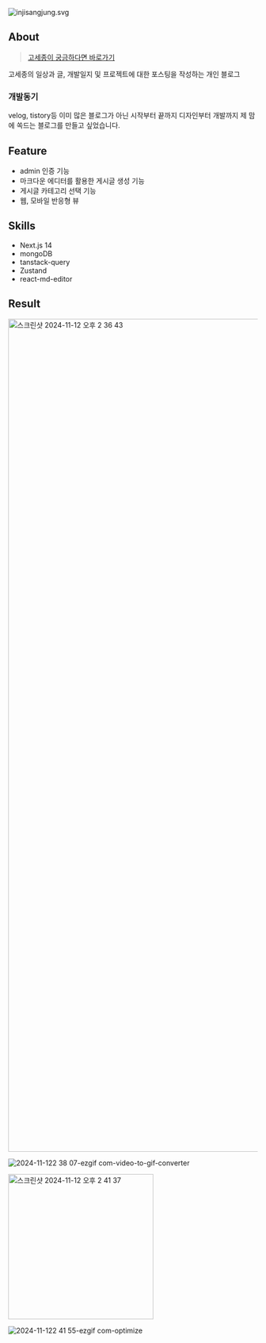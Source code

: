
![injisangjung.svg](https://github.com/user-attachments/assets/288a203f-98c0-4a94-ba31-feb46f349000)

## About

> [고세종이 궁금하다면 바로가기](https://www.sebell.site/)

고세종의 일상과 글, 개발일지 및 프로젝트에 대한 포스팅을 작성하는 개인 블로그

### 개발동기

velog, tistory등 이미 많은 블로그가 아닌 시작부터 끝까지 디자인부터 개발까지 제 맘에 쏙드는 블로그를 만들고 싶었습니다.

## Feature

- admin 인증 기능
- 마크다운 에디터를 활용한 게시글 생성 기능
- 게시글 카테고리 선택 기능
- 웹, 모바일 반응형 뷰

## Skills

- Next.js 14
- mongoDB
- tanstack-query
- Zustand
- react-md-editor

## Result

<img width="1680" alt="스크린샷 2024-11-12 오후 2 36 43" src="https://github.com/user-attachments/assets/2b62e407-159c-4ecc-85bb-d5ac13d6701a">

![2024-11-122 38 07-ezgif com-video-to-gif-converter](https://github.com/user-attachments/assets/c37ce9f9-909c-440a-9b48-8605ffa35bd2)

<img width="293" alt="스크린샷 2024-11-12 오후 2 41 37" src="https://github.com/user-attachments/assets/c36ed451-11e0-404d-8186-dc507f458d93">

![2024-11-122 41 55-ezgif com-optimize](https://github.com/user-attachments/assets/a0829a24-0b68-4b49-82cc-8dd111e35ef2)
